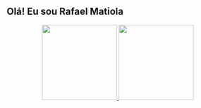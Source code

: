 ## Olá! Eu sou Rafael Matiola

<div align="center">
  <a href="https://github.com/Rafael-MA">
  <img height="170em" src="https://github-readme-stats.vercel.app/api?username=Rafael-MA&show_icons=true&theme=gotham&include_all_commits=true&count_private=true"/>
  <img height="170em" src="https://github-readme-stats.vercel.app/api/top-langs/?username=Rafael-MA&layout=compact&langs_count=7&theme=gotham"/>
</div>
